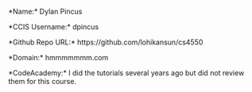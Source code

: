 
<p>*Name:* Dylan Pincus</p>
<p>*CCIS Username:* dpincus</p>
<p>*Github Repo URL:* https://github.com/lohikansun/cs4550</p>
<p>*Domain:* hmmmmmmm.com</p>
<p>*CodeAcademy:* I did the tutorials several years ago but did not review them for this course.</p>
